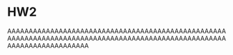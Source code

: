# HW2
AAAAAAAAAAAAAAAAAAAAAAAAAAAAAAAAAAAAAAAAAAAAAAAAAAAAAAAAAAAAAAAAAAAAAAAAAAAAAAAAAAAAAAAAAAAAAAAAAAAAAAAAAAAAAAAAAAAAAAAAA
